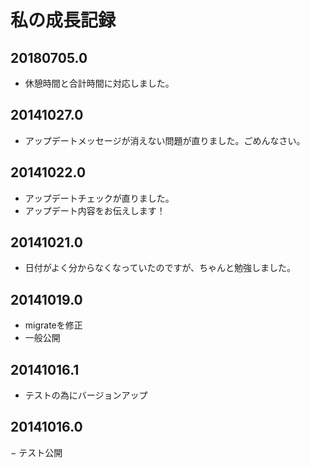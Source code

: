 # 私の成長記録

## 20180705.0

- 休憩時間と合計時間に対応しました。


## 20141027.0

- アップデートメッセージが消えない問題が直りました。ごめんなさい。


## 20141022.0

- アップデートチェックが直りました。
- アップデート内容をお伝えします！


## 20141021.0

- 日付がよく分からなくなっていたのですが、ちゃんと勉強しました。


## 20141019.0

- migrateを修正
- 一般公開


## 20141016.1

- テストの為にバージョンアップ


## 20141016.0

− テスト公開
